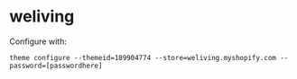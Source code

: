 # weliving

Configure with:
```
theme configure --themeid=189904774 --store=weliving.myshopify.com --password=[passwordhere]
```